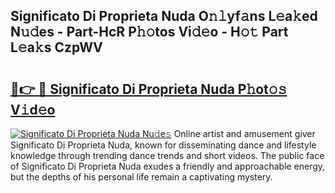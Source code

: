 ## Significato Di Proprieta Nuda O𝚗𝚕yf𝚊ns L𝚎a𝚔ed N𝚞𝚍es - Part-HcR P𝚑𝚘tos Vi𝚍𝚎o - H𝚘𝚝 Part L𝚎a𝚔s CzpWV

# <h2><a href="http://kfdi7p.oniu.top/?m=Significato+Di+Proprieta+Nuda">🔗👉 🔴 Significato Di Proprieta Nuda P𝚑ot𝚘𝚜 V𝚒d𝚎o</a></h2>

[![Significato Di Proprieta Nuda Nu𝚍e𝚜](https://i.imgur.com/0qMVB7G.gif)](http://kfdi7p.oniu.top/?m=Significato+Di+Proprieta+Nuda)
Online artist and amusement giver Significato Di Proprieta Nuda, known for disseminating dance and lifestyle knowledge through trending dance trends and short videos. The public face of Significato Di Proprieta Nuda exudes a friendly and approachable energy, but the depths of his personal life remain a captivating mystery.  
